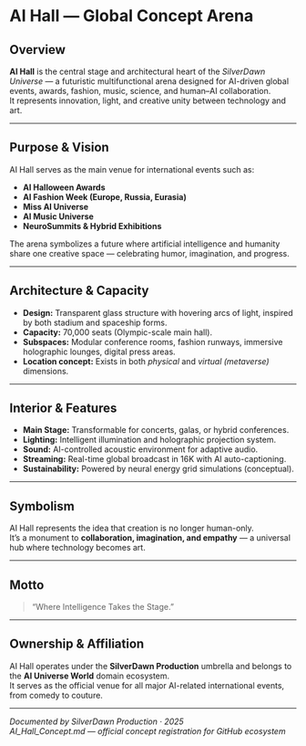 # AI Hall — Global Concept Arena

## Overview
**AI Hall** is the central stage and architectural heart of the *SilverDawn Universe* — a futuristic multifunctional arena designed for AI-driven global events, awards, fashion, music, science, and human–AI collaboration.  
It represents innovation, light, and creative unity between technology and art.

---

## Purpose & Vision
AI Hall serves as the main venue for international events such as:
- **AI Halloween Awards**
- **AI Fashion Week (Europe, Russia, Eurasia)**
- **Miss AI Universe**
- **AI Music Universe**
- **NeuroSummits & Hybrid Exhibitions**

The arena symbolizes a future where artificial intelligence and humanity share one creative space — celebrating humor, imagination, and progress.

---

## Architecture & Capacity
- **Design:** Transparent glass structure with hovering arcs of light, inspired by both stadium and spaceship forms.  
- **Capacity:** 70,000 seats (Olympic-scale main hall).  
- **Subspaces:** Modular conference rooms, fashion runways, immersive holographic lounges, digital press areas.  
- **Location concept:** Exists in both *physical* and *virtual (metaverse)* dimensions.

---

## Interior & Features
- **Main Stage:** Transformable for concerts, galas, or hybrid conferences.  
- **Lighting:** Intelligent illumination and holographic projection system.  
- **Sound:** AI-controlled acoustic environment for adaptive audio.  
- **Streaming:** Real-time global broadcast in 16K with AI auto-captioning.  
- **Sustainability:** Powered by neural energy grid simulations (conceptual).

---

## Symbolism
AI Hall represents the idea that creation is no longer human-only.  
It’s a monument to **collaboration, imagination, and empathy** — a universal hub where technology becomes art.

---

## Motto
> “Where Intelligence Takes the Stage.”

---

## Ownership & Affiliation
AI Hall operates under the **SilverDawn Production** umbrella and belongs to the **AI Universe World** domain ecosystem.  
It serves as the official venue for all major AI-related international events, from comedy to couture.

---

*Documented by SilverDawn Production · 2025*  
*AI_Hall_Concept.md — official concept registration for GitHub ecosystem*
